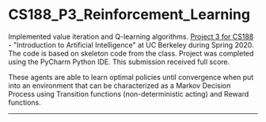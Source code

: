 # CS188_P3_Reinforcement_Learning
Implemented value iteration and Q-learning algorithms. [Project 3 for CS188](http://inst.eecs.berkeley.edu/~cs188/sp20/project3/) - "Introduction to Artificial Intelligence" at UC Berkeley during Spring 2020.
The code is based on skeleton code from the class. Project was completed using the PyCharm Python IDE. This submission received full score.

These agents are able to learn optimal policies until convergence when put into an environment that can be characterized as a Markov Decision Process using Transition functions (non-deterministic acting) and Reward functions.


---
